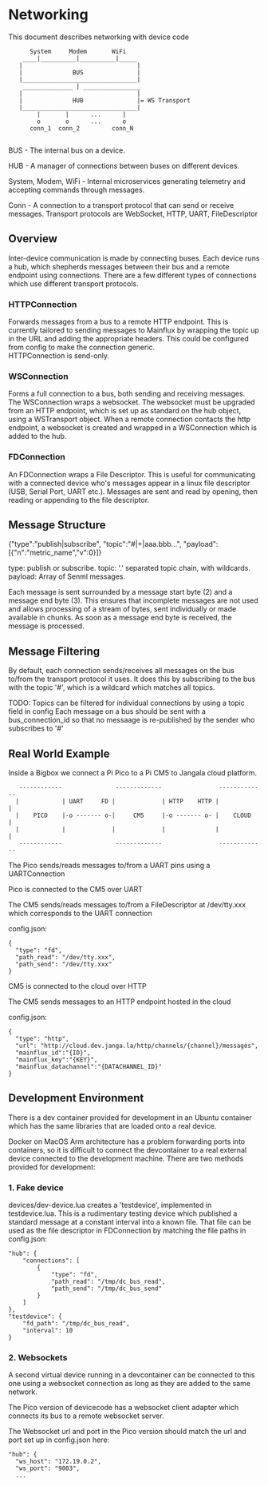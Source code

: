 # Networking
This document describes networking with device code


```
      System     Modem       WiFi
    ____|__________|__________|_____
   |                                |
   |              BUS               |
   |________________________________|
    ______________ | ________________
   |                                |
   |              HUB               |= WS Transport
   |________________________________|
        |       |      ...      |
        o       o      ...      o
      conn_1  conn_2         conn_N


```

BUS - The internal bus on a device.

HUB - A manager of connections between buses on different devices.

System, Modem, WiFi - Internal microservices generating telemetry and accepting commands through messages.

Conn - A connection to a transport protocol that can send or receive messages.  Transport protocols are WebSocket, HTTP, UART, FileDescriptor


## Overview

Inter-device communication is made by connecting buses.
Each device runs a hub, which shepherds messages between their bus and a remote endpoint using connections.
There are a few different types of connections which use different transport protocols.  

### HTTPConnection

Forwards messages from a bus to a remote HTTP endpoint.  This is currently tailored to sending messages to Mainflux by wrapping the topic up in the URL and adding the appropriate headers.  This could be configured from config to make the connection generic.  
HTTPConnection is send-only.

### WSConnection

Forms a full connection to a bus, both sending and receiving messages.  The WSConnection wraps a websocket.
The websocket must be upgraded from an HTTP endpoint, which is set up as standard on the hub object, using a WSTransport object.
When a remote connection contacts the http endpoint, a websocket is created and wrapped in a WSConnection which is added to the hub.

### FDConnection

An FDConnection wraps a File Descriptor.  This is useful for communicating with a connected device who's messages appear in a linux file descriptor (USB, Serial Port, UART etc.).  Messages are sent and read by opening, then reading or appending to the file descriptor.  

## Message Structure

  {"type":"publish|subscribe", "topic":"#|+|aaa.bbb...", "payload":[{"n":"metric_name","v":0}]}

type: publish or subscribe.
topic: '.' separated topic chain, with wildcards.  
payload: Array of Senml messages.

Each message is sent surrounded by a message start byte (2) and a message end byte (3).  This ensures that incomplete messages are not used and allows processing of a stream of bytes, sent individually or made available in chunks.  As soon as a message end byte is received, the message is processed.

## Message Filtering

By default, each connection sends/receives all messages on the bus to/from the transport protocol it uses.
It does this by subscribing to the bus with the topic '#', which is a wildcard which matches all topics.

TODO:
Topics can be filtered for individual connections by using a topic field in config
Each message on a bus should be sent with a bus_connection_id so that no messaage is re-published by the sender who subscribes to '#'

## Real World Example

Inside a Bigbox we connect a Pi Pico to a Pi CM5 to Jangala cloud platform.

```
   ------------               -------------                -------------   
  |            | UART     FD |             | HTTP    HTTP |             |
  |    PICO    |-o ------- o-|     CM5     |-o ------- o- |    CLOUD    |
  |            |             |             |              |             |
   ------------               -------------                -------------

```

The Pico sends/reads messages to/from a UART pins using a UARTConnection

Pico is connected to the CM5 over UART

The CM5 sends/reads messages to/from a FileDescriptor at /dev/tty.xxx which corresponds to the UART connection

config.json:
```
{
  "type": "fd",
  "path_read": "/dev/tty.xxx",
  "path_send": "/dev/tty.xxx"
}
```

CM5 is connected to the cloud over HTTP

The CM5 sends messages to an HTTP endpoint hosted in the cloud

config.json:
```
{
  "type": "http",
  "url": "http://cloud.dev.janga.la/http/channels/{channel}/messages",
  "mainflux_id":"{ID}",
  "mainflux_key":"{KEY}",
  "mainflux_datachannel":"{DATACHANNEL_ID}"
}
```

## Development Environment

There is a dev container provided for development in an Ubuntu container which has the same libraries that are loaded onto a real device.

Docker on MacOS Arm architecture has a problem forwarding ports into containers, so it is difficult to connect the devcontainer to a real external device connected to the development machine.
There are two methods provided for development:

### 1. Fake device
devices/dev-device.lua creates a 'testdevice', implemented in testdevice.lua.
This is a rudimentary testing device which published a standard message at a constant interval into a known file.
That file can be used as the file descriptor in FDConnection by matching the file paths in config.json:

```
"hub": {
    "connections": [
        {
            "type": "fd",
            "path_read": "/tmp/dc_bus_read",
            "path_send": "/tmp/dc_bus_send"
        }
    ]
},
"testdevice": {
    "fd_path": "/tmp/dc_bus_read",
    "interval": 10
}
```

### 2. Websockets
A second virtual device running in a devcontainer can be connected to this one using a websocket connection as long as they are added to the same network.

The Pico version of devicecode has a websocket client adapter which connects its bus to a remote websocket server.

The Websocket url and port in the Pico version should match the url and port set up in config.json here:
```
"hub": {
  "ws_host": "172.19.0.2",
  "ws_port": "9003",
  ...
```
